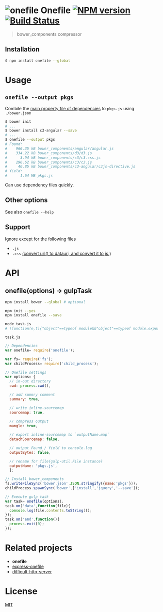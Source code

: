 # ![onefile][.svg] Onefile [![NPM version][npm-image]][npm] [![Build Status][travis-image]][travis]

> bower_components compressor

## Installation
```bash
$ npm install onefile --global
```

# Usage

## `onefile --output pkgs`

Combile the [main property file of dependencies](https://github.com/ck86/main-bower-files#usage) to `pkgs.js` using `./bower.json`

```bash
$ bower init
# ...
$ bower install c3-angular --save
# ...
$ onefile --output pkgs
# Found:
#    966.35 kB bower_components/angular/angular.js
#    334.22 kB bower_components/d3/d3.js
#      3.94 kB bower_components/c3/c3.css.js
#    296.62 kB bower_components/c3/c3.js
#     40.85 kB bower_components/c3-angular/c3js-directive.js
# Yield:
#      1.64 MB pkgs.js
```

Can use dependency files quickly.

## Other options
See also `onefile --help`

## Support

Ignore except for the following files

* `.js`
* `.css` [(convert url() to datauri, and convert it to js.)](https://github.com/59naga/gulp-jsfy#how-do-transform-to-js-)

# API

## onefile(options) -> gulpTask

```bash
npm install bower --global # optional

npm init --yes
npm install onefile --save

node task.js
# !function(e,t){"object"==typeof module&&"object"==typeof module.exports?module.exports=e.document?t(e,!0):function(e){if(!e.document)throw new Error("jQuery requires a window with a document");return ...
```

`task.js`

```js
// Dependencies
var onefile= require('onefile');

var fs= require('fs');
var childProcess= require('child_process');

// Onefile settings
var options= {
  // in-out directory
  cwd: process.cwd(),

  // add summry comment
  summary: true,

  // write inline-sourcemap
  sourcemap: true,
  
  // compress output
  mangle: true,

  // export inline-sourcemap to `outputName.map`
  detachSourcemap: false,

  // output Found / Yield to console.log
  outputBytes: false,

  // rename for file(gulp-util.File instance)
  outputName: 'pkgs.js',
  };

// Install bower_components
fs.writeFileSync('bower.json',JSON.stringify({name:'pkgs'}));
childProcess.spawnSync('bower',['install','jquery','--save']);

// Execute gulp task
var task= onefile(options);
task.on('data',function(file){
  console.log(file.contents.toString());
});
task.on('end',function(){
  process.exit(0);
});
```

# Related projects
* __onefile__
* [express-onefile](https://github.com/59naga/express-onefile/)
* [difficult-http-server](https://github.com/59naga/difficult-http-server)

License
=========================
[MIT][license]

[.svg]: https://cdn.rawgit.com/59naga/onefile/master/.svg

[license]: http://59naga.mit-license.org/
[npm-image]: https://badge.fury.io/js/onefile.svg
[npm]: https://npmjs.org/package/onefile
[travis-image]: https://travis-ci.org/59naga/onefile.svg?branch=master
[travis]: https://travis-ci.org/59naga/onefile
[coveralls-image]: https://coveralls.io/repos/59naga/onefile/badge.svg?branch=master
[coveralls]: https://coveralls.io/r/59naga/onefile?branch=master

